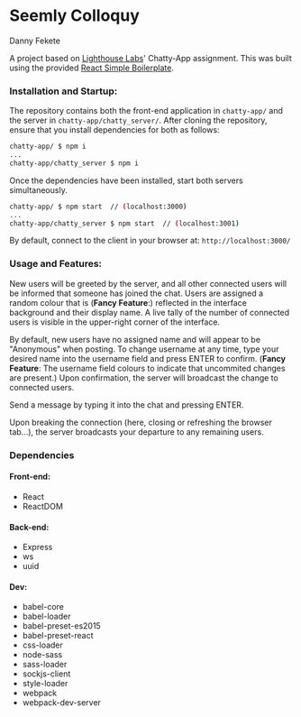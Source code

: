 Seemly Colloquy
=====================
Danny Fekete

A project based on [Lighthouse Labs](https://www.lighthouselabs.ca/)' Chatty-App assignment.  This was built using the provided [React Simple Boilerplate](https://github.com/lighthouse-labs/react-simple-boilerplate).



### Installation and Startup:
The repository contains both the front-end application in `chatty-app/` and the server in `chatty-app/chatty_server/`.  After cloning the repository, ensure that you install dependencies for both as follows:

```bash
chatty-app/ $ npm i
...
chatty-app/chatty_server $ npm i
```

Once the dependencies have been installed, start both servers simultaneously.

```bash
chatty-app/ $ npm start  // (localhost:3000)
...
chatty-app/chatty_server $ npm start  // (localhost:3001)
```

By default, connect to the client in your browser at: `http://localhost:3000/`


### Usage and Features:
New users will be greeted by the server, and all other connected users will be informed that someone has joined the chat.  Users are assigned a random colour that is (__Fancy Feature__:) reflected in the interface background and their display name.  A live tally of the number of connected users is visible in the upper-right corner of the interface.

By default, new users have no assigned name and will appear to be "Anonymous" when posting.  To change username at any time, type your desired name into the username field and press ENTER to confirm.  (__Fancy Feature__: The username field colours to indicate that uncommited changes are present.)  Upon confirmation, the server will broadcast the change to connected users.

Send a message by typing it into the chat and pressing ENTER.

Upon breaking the connection (here, closing or refreshing the browser tab...), the server broadcasts your departure to any remaining users.

### Dependencies

#### Front-end:
* React
* ReactDOM

#### Back-end:
* Express
* ws
* uuid

#### Dev:
* babel-core
* babel-loader
* babel-preset-es2015
* babel-preset-react
* css-loader
* node-sass
* sass-loader
* sockjs-client
* style-loader
* webpack
* webpack-dev-server

